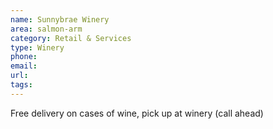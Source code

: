 ```yaml
---
name: Sunnybrae Winery
area: salmon-arm
category: Retail & Services
type: Winery
phone: 
email: 
url: 
tags:
---
```


Free delivery on cases of wine, pick up at winery (call ahead)